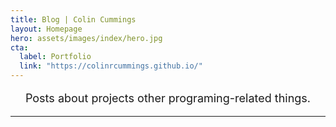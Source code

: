 ```yaml
---
title: Blog | Colin Cummings
layout: Homepage
hero: assets/images/index/hero.jpg
cta:
  label: Portfolio
  link: "https://colinrcummings.github.io/"
---
```


<p style="font-size: 18px; text-align: center;">
  Posts about projects other programing-related things.
</p>

---